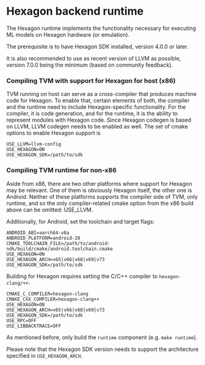 <!--- Licensed to the Apache Software Foundation (ASF) under one -->
<!--- or more contributor license agreements.  See the NOTICE file -->
<!--- distributed with this work for additional information -->
<!--- regarding copyright ownership.  The ASF licenses this file -->
<!--- to you under the Apache License, Version 2.0 (the -->
<!--- "License"); you may not use this file except in compliance -->
<!--- with the License.  You may obtain a copy of the License at -->

<!---   http://www.apache.org/licenses/LICENSE-2.0 -->

<!--- Unless required by applicable law or agreed to in writing, -->
<!--- software distributed under the License is distributed on an -->
<!--- "AS IS" BASIS, WITHOUT WARRANTIES OR CONDITIONS OF ANY -->
<!--- KIND, either express or implied.  See the License for the -->
<!--- specific language governing permissions and limitations -->
<!--- under the License. -->

# Hexagon backend runtime

The Hexagon runtime implements the functionality necessary for executing ML
models on Hexagon hardware (or emulation).

The prerequisite is to have Hexagon SDK installed, version 4.0.0 or later.

It is also recommended to use as recent version of LLVM as possible, version
7.0.0 being the minimum (based on community feedback).

### Compiling TVM with support for Hexagon for host (x86)

TVM running on host can serve as a cross-compiler that produces machine code
for Hexagon. To enable that, certain elements of both, the compiler and the
runtime need to include Hexagon-specific functionality. For the compiler, it
is code generation, and for the runtime, it is the ability to represent
modules with Hexagon code. Since Hexagon codegen is based on LLVM, LLVM
codegen needs to be enabled as well. The set of cmake options to enable
Hexagon support is
```
USE_LLVM=llvm-config
USE_HEXAGON=ON
USE_HEXAGON_SDK=/path/to/sdk
```

### Compiling TVM runtime for non-x86

Aside from x86, there are two other platforms where support for Hexagon may
be relevant. One of them is obviously Hexagon itself, the other one is
Android. Neither of these platforms supports the compiler side of TVM, only
runtime, and so the only compiler-related cmake option from the x86 build
above can be omitted: USE_LLVM.

Additionally, for Android, set the toolchain and target flags:
```
ANDROID_ABI=aarch64-v8a
ANDROID_PLATFORM=android-28
CMAKE_TOOLCHAIN_FILE=/path/to/android-ndk/build/cmake/android.toolchain.cmake
USE_HEXAGON=ON
USE_HEXAGON_ARCH=v65|v66|v68|v69|v73
USE_HEXAGON_SDK=/path/to/sdk
```

Building for Hexagon requires setting the C/C++ compiler to `hexagon-clang/++`:
```
CMAKE_C_COMPILER=hexagon-clang
CMAKE_CXX_COMPILER=hexagon-clang++
USE_HEXAGON=ON
USE_HEXAGON_ARCH=v65|v66|v68|v69|v73
USE_HEXAGON_SDK=/path/to/sdk
USE_RPC=OFF
USE_LIBBACKTRACE=OFF
```

As mentioned before, only build the `runtime` component (e.g. `make runtime`).

Please note that the Hexagon SDK version needs to support the architecture
specified in `USE_HEXAGON_ARCH`.
